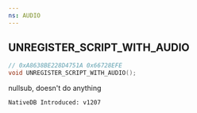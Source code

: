 ```yaml
---
ns: AUDIO
---
```

## UNREGISTER_SCRIPT_WITH_AUDIO

```c
// 0xA8638BE228D4751A 0x66728EFE
void UNREGISTER_SCRIPT_WITH_AUDIO();
```

nullsub, doesn't do anything

```
NativeDB Introduced: v1207
```

